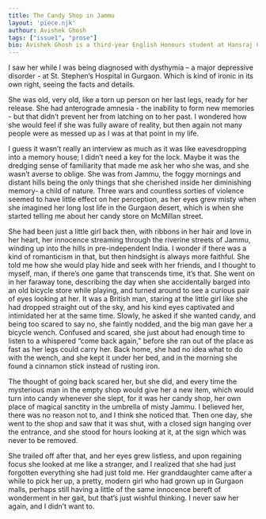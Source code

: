 ```yaml
---
title: The Candy Shop in Jammu
layout: 'piece.njk'
authour: Avishek Ghosh
tags: ["issue1", "prose"]
bio: Avishek Ghosh is a third-year English Honours student at Hansraj College, University of Delhi. He frequently dabbles in magical realism, and watches too many movies for his own good.
---
```

I saw her while I was being diagnosed with dysthymia – a major depressive disorder - at St. Stephen’s Hospital in Gurgaon. Which is kind of ironic in its own right, seeing the facts and details.

She was old, very old, like a torn up person on her last legs, ready for her release. She had anterograde amnesia - the inability to form new memories - but that didn’t prevent her from latching on to her past. I wondered how she would feel if she was fully aware of reality, but then again not many people were as messed up as I was at that point in my life.

I guess it wasn’t really an interview as much as it was like eavesdropping into a memory house; I didn’t need a key for the lock. Maybe it was the dredging sense of familiarity that made me ask her who she was, and she wasn’t averse to oblige. She was from Jammu, the foggy mornings and distant hills being the only things that she cherished inside her diminishing memory- a child of nature. Three wars and countless sorties of violence seemed to have little effect on her perception, as her eyes grew misty when she imagined her long lost life in the Gurgaon desert, which is when she started telling me about her candy store on McMillan street.

She had been just a little girl back then, with ribbons in her hair and love in her heart, her innocence streaming through the riverine streets of Jammu, winding up into the hills in pre-independent India. I wonder if there was a kind of romanticism in that, but then hindsight is always more faithful. She told me how she would play hide and seek with her friends, and I thought to myself, man, if there’s one game that transcends time, it’s that. She went on in her faraway tone, describing the day when she accidentally barged into an old bicycle store while playing, and turned around to see a curious pair of eyes looking at her. It was a British man, staring at the little girl like she had dropped straight out of the sky, and his kind eyes captivated and intimidated her at the same time. Slowly, he asked if she wanted candy, and being too scared to say no, she faintly nodded, and the big man gave her a bicycle wench. Confused and scared, she just about had enough time to listen to a whispered “come back again,” before she ran out of the place as fast as her legs could carry her. Back home, she had no idea what to do with the wench, and she kept it under her bed, and in the morning she found a cinnamon stick instead of rusting iron.

The thought of going back scared her, but she did, and every time the mysterious man in the empty shop would give her a new item, which would turn into candy whenever she slept, for it was her candy shop, her own place of magical sanctity in the umbrella of misty Jammu. I believed her, there was no reason not to, and I think she noticed that. Then one day, she went to the shop and saw that it was shut, with a closed sign hanging over the entrance, and she stood for hours looking at it, at the sign which was never to be removed.

She trailed off after that, and her eyes grew listless, and upon regaining focus she looked at me like a stranger, and I realized that she had just forgotten everything she had just told me. Her granddaughter came after a while to pick her up, a pretty, modern girl who had grown up in Gurgaon malls, perhaps still having a little of the same innocence bereft of wonderment in her gait, but that’s just wishful thinking. I never saw her again, and I didn’t want to.